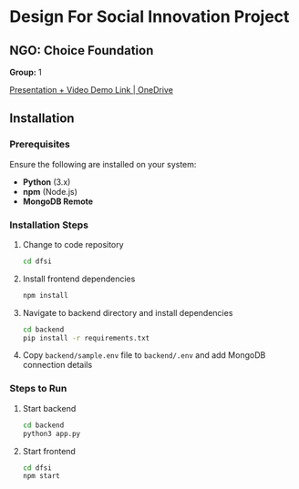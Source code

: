 # Design For Social Innovation Project

## NGO: Choice Foundation  
**Group:** 1  

[Presentation + Video Demo Link | OneDrive](https://iiitaphyd-my.sharepoint.com/:f:/g/personal/prithvi_karthik_students_iiit_ac_in/Er3T3tpZgkpFnVNvZIMJRPABPqzakZ9y2IpiyKPHVva4xg?e=qKzoEC)  

## Installation  

### Prerequisites  
Ensure the following are installed on your system:  
- **Python** (3.x)  
- **npm** (Node.js)  
- **MongoDB Remote**  

### Installation Steps  

1. Change to code repository  
   ```bash
   cd dfsi
   ```
2. Install frontend dependencies
   ```bash
   npm install
   ```
3. Navigate to backend directory and install dependencies
   ```bash
   cd backend
   pip install -r requirements.txt
   ```
4. Copy `backend/sample.env` file to `backend/.env` and add MongoDB connection details

### Steps to Run

1. Start backend
   ```bash
   cd backend
   python3 app.py
   ```
2. Start frontend  
   ```bash
   cd dfsi
   npm start
   ```
